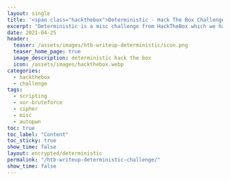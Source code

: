 ```yaml
---
layout: single
title: '<span class="hackthebox">Deterministic - Hack The Box Challenge</span>'
excerpt: "Deterministic is a misc challenge from HackTheBox which we have to process up process up a lot of zips in a chaotic order based on a provided dictionary, and then we will find a XORed ciphertext."
date: 2021-04-25
header:
  teaser: /assets/images/htb-writeup-deterministic/icon.png
  teaser_home_page: true
  image_description: deterministic hack the box
  icon: /assets/images/hackthebox.webp
categories:
  - hackthebox
  - challenge
tags:  
  - scripting
  - xor-bruteforce
  - cipher
  - misc
  - autopwn
toc: true
toc_label: "Content"
toc_sticky: true
show_time: false
layout: encrypted/deterministic
permalink: "/htb-writeup-deterministic-challenge/"
show_time: false
---
```

